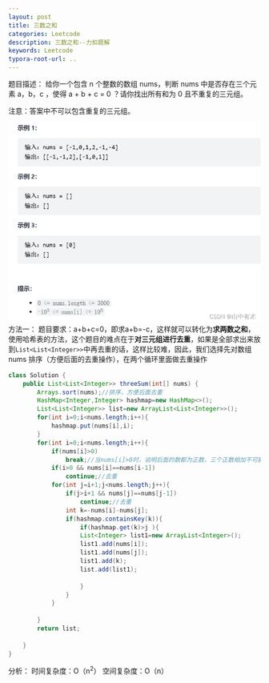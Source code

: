 ```yaml
---
layout: post
title: 三数之和
categories: Leetcode
description: 三数之和--力扣题解
keywords: Leetcode
typora-root-url: ..
---
```


﻿题目描述：
给你一个包含 n 个整数的数组 nums，判断 nums 中是否存在三个元素 a，b，c ，使得 a + b + c = 0 ？请你找出所有和为 0 且不重复的三元组。

注意：答案中不可以包含重复的三元组。

![在这里插入图片描述](/images/posts/sum-of-three-numbers/fbab4dc362314611863ec601fa5d6e26.png)
方法一：
题目要求：a+b+c=0，即求a+b=-c，这样就可以转化为**求两数之和**，使用哈希表的方法，这个题目的难点在于**对三元组进行去重**，如果是全部求出来放到`List<List<Integer>>`中再去重的话，这样比较难，因此，我们选择先对数组nums 排序（方便后面的去重操作），在两个循环里面做去重操作

```java
class Solution {
    public List<List<Integer>> threeSum(int[] nums) {
        Arrays.sort(nums);//排序，方便后面去重
        HashMap<Integer,Integer> hashmap=new HashMap<>();
        List<List<Integer>> list=new ArrayList<List<Integer>>();
        for(int i=0;i<nums.length;i++){
            hashmap.put(nums[i],i);
        }
        for(int i=0;i<nums.length;i++){
            if(nums[i]>0)
            	break;//当nums[i]>0时，说明后面的数都为正数，三个正数相加不可能>0，因此可以结束循环
            if(i>0 && nums[i]==nums[i-1])
            	continue;//去重
            for(int j=i+1;j<nums.length;j++){
                if(j>i+1 && nums[j]==nums[j-1])
                	continue;//去重
                int k=-nums[i]-nums[j];
                if(hashmap.containsKey(k)){
                    if(hashmap.get(k)>j ){
                    List<Integer> list1=new ArrayList<Integer>();   
                    list1.add(nums[i]);
                    list1.add(nums[j]);
                    list1.add(k);
                    list.add(list1);    
                        
                    }
                }    
            }
                            
        }
        return list;

    }
}
```
分析：
时间复杂度：O（n<sup>2</sup>）
空间复杂度：O（n）